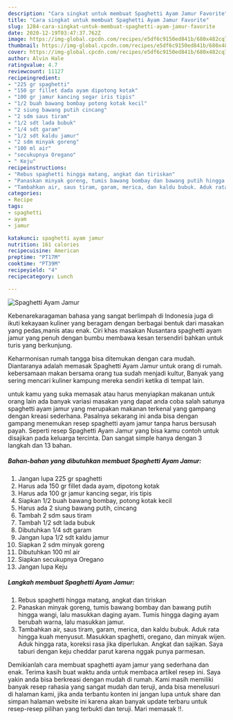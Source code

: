 ```yaml
---
description: "Cara singkat untuk membuat Spaghetti Ayam Jamur Favorite"
title: "Cara singkat untuk membuat Spaghetti Ayam Jamur Favorite"
slug: 1284-cara-singkat-untuk-membuat-spaghetti-ayam-jamur-favorite
date: 2020-12-19T03:47:37.762Z
image: https://img-global.cpcdn.com/recipes/e5df6c9150ed841b/680x482cq70/spaghetti-ayam-jamur-foto-resep-utama.jpg
thumbnail: https://img-global.cpcdn.com/recipes/e5df6c9150ed841b/680x482cq70/spaghetti-ayam-jamur-foto-resep-utama.jpg
cover: https://img-global.cpcdn.com/recipes/e5df6c9150ed841b/680x482cq70/spaghetti-ayam-jamur-foto-resep-utama.jpg
author: Alvin Hale
ratingvalue: 4.7
reviewcount: 11127
recipeingredient:
- "225 gr spaghetti"
- "150 gr fillet dada ayam dipotong kotak"
- "100 gr jamur kancing segar iris tipis"
- "1/2 buah bawang bombay potong kotak kecil"
- "2 siung bawang putih cincang"
- "2 sdm saus tiram"
- "1/2 sdt lada bubuk"
- "1/4 sdt garam"
- "1/2 sdt kaldu jamur"
- "2 sdm minyak goreng"
- "100 ml air"
- "secukupnya Oregano"
- " Keju"
recipeinstructions:
- "Rebus spaghetti hingga matang, angkat dan tiriskan"
- "Panaskan minyak goreng, tumis bawang bombay dan bawang putih hingga wangi, lalu masukkan daging ayam. Tumis hingga daging ayam berubah warna, lalu masukkan jamur."
- "Tambahkan air, saus tiram, garam, merica, dan kaldu bubuk. Aduk rata hingga kuah menyusut. Masukkan spaghetti, oregano, dan minyak wijen. Aduk hingga rata, koreksi rasa jika diperlukan. Angkat dan sajikan. Saya taburi dengan keju cheddar parut karena nggak punya parmesan."
categories:
- Recipe
tags:
- spaghetti
- ayam
- jamur

katakunci: spaghetti ayam jamur 
nutrition: 161 calories
recipecuisine: American
preptime: "PT17M"
cooktime: "PT39M"
recipeyield: "4"
recipecategory: Lunch

---
```



![Spaghetti Ayam Jamur](https://img-global.cpcdn.com/recipes/e5df6c9150ed841b/680x482cq70/spaghetti-ayam-jamur-foto-resep-utama.jpg)

Kebenarekaragaman bahasa yang sangat berlimpah di Indonesia juga di ikuti kekayaan kuliner yang beragam dengan berbagai bentuk dari masakan yang pedas,manis atau enak. Ciri khas masakan Nusantara spaghetti ayam jamur yang penuh dengan bumbu membawa kesan tersendiri bahkan untuk turis yang berkunjung.




Keharmonisan rumah tangga bisa ditemukan dengan cara mudah. Diantaranya adalah memasak Spaghetti Ayam Jamur untuk orang di rumah. kebersamaan makan bersama orang tua sudah menjadi kultur, Banyak yang sering mencari kuliner kampung mereka sendiri ketika di tempat lain.

untuk kamu yang suka memasak atau harus menyiapkan makanan untuk orang lain ada banyak variasi masakan yang dapat anda coba salah satunya spaghetti ayam jamur yang merupakan makanan terkenal yang gampang dengan kreasi sederhana. Pasalnya sekarang ini anda bisa dengan gampang menemukan resep spaghetti ayam jamur tanpa harus bersusah payah.
Seperti resep Spaghetti Ayam Jamur yang bisa kamu contoh untuk disajikan pada keluarga tercinta. Dan sangat simple hanya dengan 3 langkah dan 13 bahan.


<!--inarticleads1-->

##### Bahan-bahan yang dibutuhkan membuat Spaghetti Ayam Jamur:

1. Jangan lupa 225 gr spaghetti
1. Harus ada 150 gr fillet dada ayam, dipotong kotak
1. Harus ada 100 gr jamur kancing segar, iris tipis
1. Siapkan 1/2 buah bawang bombay, potong kotak kecil
1. Harus ada 2 siung bawang putih, cincang
1. Tambah 2 sdm saus tiram
1. Tambah 1/2 sdt lada bubuk
1. Dibutuhkan 1/4 sdt garam
1. Jangan lupa 1/2 sdt kaldu jamur
1. Siapkan 2 sdm minyak goreng
1. Dibutuhkan 100 ml air
1. Siapkan secukupnya Oregano
1. Jangan lupa  Keju




<!--inarticleads2-->

##### Langkah membuat  Spaghetti Ayam Jamur:

1. Rebus spaghetti hingga matang, angkat dan tiriskan
1. Panaskan minyak goreng, tumis bawang bombay dan bawang putih hingga wangi, lalu masukkan daging ayam. Tumis hingga daging ayam berubah warna, lalu masukkan jamur.
1. Tambahkan air, saus tiram, garam, merica, dan kaldu bubuk. Aduk rata hingga kuah menyusut. Masukkan spaghetti, oregano, dan minyak wijen. Aduk hingga rata, koreksi rasa jika diperlukan. Angkat dan sajikan. Saya taburi dengan keju cheddar parut karena nggak punya parmesan.




Demikianlah cara membuat spaghetti ayam jamur yang sederhana dan enak. Terima kasih buat waktu anda untuk membaca artikel resep ini. Saya yakin anda bisa berkreasi dengan mudah di rumah. Kami masih memiliki banyak resep rahasia yang sangat mudah dan teruji, anda bisa menelusuri di halaman kami, jika anda terbantu konten ini jangan lupa untuk share dan simpan halaman website ini karena akan banyak update terbaru untuk resep-resep pilihan yang terbukti dan teruji. Mari memasak !!. 
